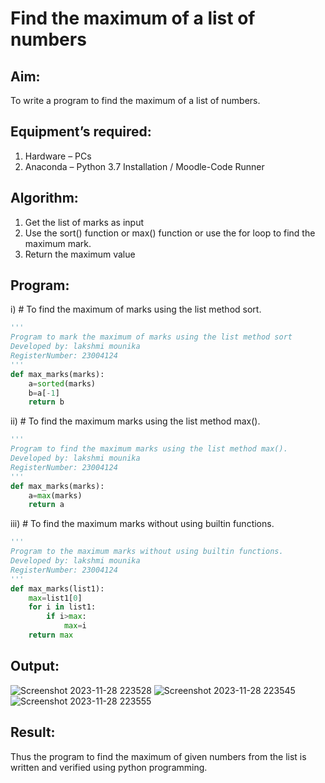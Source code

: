 # Find the maximum of a list of numbers
## Aim:
To write a program to find the maximum of a list of numbers.
## Equipment’s required:
1.	Hardware – PCs
2.	Anaconda – Python 3.7 Installation / Moodle-Code Runner
## Algorithm:
1.	Get the list of marks as input
2.	Use the sort() function or max() function or use the for loop to find the maximum mark.
3.	Return the maximum value
## Program:

i)	# To find the maximum of marks using the list method sort.
```Python
''' 
Program to mark the maximum of marks using the list method sort
Developed by: lakshmi mounika
RegisterNumber: 23004124
'''
def max_marks(marks):
    a=sorted(marks)
    b=a[-1]
    return b


```

ii)	# To find the maximum marks using the list method max().
```Python
''' 
Program to find the maximum marks using the list method max().
Developed by: lakshmi mounika
RegisterNumber: 23004124
'''
def max_marks(marks):
    a=max(marks)
    return a


```

iii) # To find the maximum marks without using builtin functions.
```Python
''' 
Program to the maximum marks without using builtin functions.
Developed by: lakshmi mounika
RegisterNumber: 23004124
'''
def max_marks(list1):
    max=list1[0]
    for i in list1:
        if i>max:
            max=i
    return max


```

## Output:
![Screenshot 2023-11-28 223528](https://github.com/mounika2005/FindMaximum/assets/145633112/bf505ee2-f64c-40f4-9ef1-f14ef8e94061)
![Screenshot 2023-11-28 223545](https://github.com/mounika2005/FindMaximum/assets/145633112/5b3465ee-f192-4867-a0a8-610f1302ae04)
![Screenshot 2023-11-28 223555](https://github.com/mounika2005/FindMaximum/assets/145633112/9fde0e2c-bfba-41e0-913c-8eff56d8d85e)


## Result:
Thus the program to find the maximum of given numbers from the list is written and verified using python programming.
